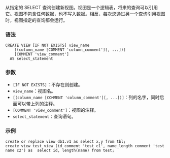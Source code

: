 从指定的 SELECT 查询创建新视图。视图是一个逻辑表，将来的查询可以引用它。视图不包含任何数据，也不写入数据。相反，每次您通过另一个查询引用视图时，视图指定的查询都会运行。
### 语法
```
CREATE VIEW [IF NOT EXISTS] view_name
    [(column_name [COMMENT 'column_comment'][, ...])]
    [COMMENT 'view_comment']
  AS select_statement
```
### 参数
- `[IF NOT EXISTS]`：不存在则创建。
- `view_name`：视图名。
- `[(column_name [COMMENT 'column_comment'][, ...])]`：列的名字，同时后面可以带上列的注释。
- `[COMMENT 'view_comment']`：视图的注释。
- `select_statement`：查询语句。

### 示例
```
create or replace view db1.v1 as select x,y from tbl;
create view test_view (id comment 'test c1', name_length comment 'test name c2') as  select id, length(name) from test;
```
